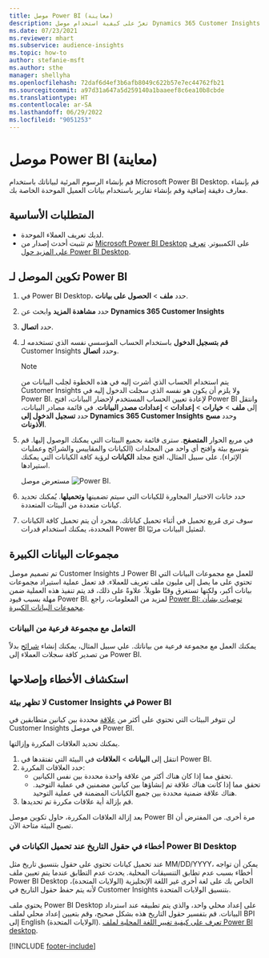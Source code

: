 ```yaml
---
title: موصل Power BI (معاينة)
description: تعرّ على كيفية استخدام موصل Dynamics 365 Customer Insights في Power BI.
ms.date: 07/23/2021
ms.reviewer: mhart
ms.subservice: audience-insights
ms.topic: how-to
author: stefanie-msft
ms.author: sthe
manager: shellyha
ms.openlocfilehash: 72daf6d4ef3b6afb8049c622b57e7ec44762fb21
ms.sourcegitcommit: a97d31a647a5d259140a1baaeef8c6ea10b8cbde
ms.translationtype: HT
ms.contentlocale: ar-SA
ms.lasthandoff: 06/29/2022
ms.locfileid: "9051253"
---
```

# <a name="power-bi-connector-preview"></a>موصل Power BI (معاينة)

قم بإنشاء الرسوم المرئية لبياناتك باستخدام Microsoft Power BI Desktop. قم بإنشاء معارف دقيقة إضافية وقم بإنشاء تقارير باستخدام بيانات العميل الموحدة الخاصة بك.

## <a name="prerequisites"></a>المتطلبات الأساسية

- لديك تعريف العملاء الموحدة.
- تم تثبيت أحدث إصدار من [Microsoft Power BI Desktop](https://powerbi.microsoft.com/desktop/) على الكمبيوتر. [تعرف على المزيد حول Power BI Desktop](/power-bi/desktop-what-is-desktop).

## <a name="configure-the-connector-for-power-bi"></a>تكوين الموصل لـ Power BI

1. في Power BI Desktop، حدد **ملف** > **الحصول على بيانات**.

1. حدد **مشاهدة المزيد** وابحث عن **Dynamics 365 Customer Insights**

1. حدد **اتصال**.

1. **قم بتسجيل الدخول** باستخدام الحساب المؤسسي نفسه الذي تستخدمه لـ Customer Insights وحدد **اتصال**.
   > [!NOTE]
   > يتم استخدام الحساب الذي أشرت إليه في هذه الخطوة لجلب البيانات من Customer Insights ولا يلزم أن يكون هو نفسه الذي سجلت الدخول إليه في Power BI. لإعادة تعيين الحساب المستخدم لإحضار البيانات، افتح Power BI وانتقل إلى **ملف** > **خيارات** > **إعدادات** > **إعدادات مصدر البيانات**. في قائمة مصادر البيانات، حدد **تسجيل الدخول إلى Dynamics 365 Customer Insights** وحدد **مسح الأذونات**.  

1. في مربع الحوار **المتصفح**. سترى قائمة بجميع البيئات التي يمكنك الوصول إليها. قم بتوسيع بيئة وافتح أي واحد من المجلدات (الكيانات والمقاييس والشرائح وعمليات الإثراء). على سبيل المثال، افتح مجلد **الكيانات** لرؤية كافة الكيانات التي يمكنك استيرادها.

   مستعرض موصل ![Power BI.](media/power-bi-navigator.png "متصفح موصل Power BI")

1. حدد خانات الاختيار المجاورة للكيانات التي سيتم تضمينها **وتحميلها**. يُمكنك تحديد كيانات متعددة من البيئات المتعددة.

1. سوف ترى مُربع تحميل في أثناء تحميل كياناتك. بمجرد أن يتم تحميل كافة الكيانات المحددة، يمكنك استخدام قدرات Power BI لتمثيل البيانات مرئيًا.

## <a name="large-data-sets"></a>مجموعات البيانات الكبيرة

تم تصميم موصل Customer Insights لـ Power BI للعمل مع مجموعات البيانات التي تحتوي على ما يصل إلى مليون ملف تعريف للعملاء. قد تعمل عملية استيراد مجموعات بيانات أكبر، ولكنها تستغرق وقتًا طويلاً. علاوةً على ذلك، قد يتم تنفيذ هذه العملية ضمن مهلة بسبب قيود Power BI. لمزيد من المعلومات، راجع [Power BI: توصيات بشأن مجموعات البيانات الكبيرة](/power-bi/admin/service-premium-what-is#large-datasets). 

### <a name="work-with-a-subset-of-data"></a>التعامل مع مجموعة فرعية من البيانات

يمكنك العمل مع مجموعة فرعية من بياناتك. علي سبيل المثال، يمكنك إنشاء [شرائح](segments.md) بدلاً من تصدير كافة سجلات العملاء إلى Power BI.

## <a name="troubleshooting"></a>استكشاف الأخطاء وإصلاحها

### <a name="customer-insights-environment-doesnt-show-in-power-bi"></a>لا تظهر بيئة Customer Insights في Power BI

لن تتوفر البيئات التي تحتوي على أكثر من [علاقة](relationships.md) محددة بين كيانين متطابقين في Customer Insights في موصل Power BI.

يمكنك تحديد العلاقات المكررة وإزالتها.

1. انتقل إلى **البيانات** > **العلاقات** في البيئة التي تفتقدها في Power BI.
2. حدد العلاقات المكررة:
   - تحقق مما إذا كان هناك أكثر من علاقة واحدة محددة بين نفس الكيانين.
   - تحقق مما إذا كانت هناك علاقة تم إنشاؤها بين كيانين مضمنين في عملية التوحيد. هناك علاقة ضمنية محددة بين جميع الكيانات المضمنة في عملية التوحيد.
3. قم بإزالة أية علاقات مكررة تم تحديدها.

بعد إزالة العلاقات المكررة، حاول تكوين موصل Power BI مرة أخرى. من المفترض أن تصبح البيئة متاحة الآن.

### <a name="errors-on-date-fields-when-loading-entities-in-power-bi-desktop"></a>أخطاء في حقول التاريخ عند تحميل الكيانات في Power BI Desktop

عند تحميل كيانات تحتوي على حقول بتنسيق تاريخ مثل MM/DD/YYYY، يمكن أن تواجه أخطاء بسبب عدم تطابق التنسيقات المحلية. يحدث عدم التطابق عندما يتم تعيين ملف Power BI Desktop الخاص بك على لغة أخرى غير اللغة الإنجليزية (الولايات المتحدة)، لأنه يتم حفظ حقول التاريخ في Customer Insights بتنسيق الولايات المتحدة.

يحتوي ملف Power BI Desktop على إعداد محلي واحد، والذي يتم تطبيقه عند استرداد البيانات. قم بتفسير حقول التاريخ هذه بشكل صحيح، وقم بتعيين إعداد محلي لملف BPI إلى English (الولايات المتحدة). [تعرف على كيفية تغيير اللغة المحلية لملف Power BI desktop](/power-bi/fundamentals/supported-languages-countries-regions#choose-the-language-or-locale-of-power-bi-desktop).

[!INCLUDE [footer-include](includes/footer-banner.md)]
